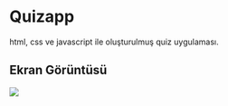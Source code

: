 <h1>Quizapp</h1>

html, css ve javascript ile oluşturulmuş quiz uygulaması.

<h2>Ekran Görüntüsü</h2>

![](ekran.gif)
